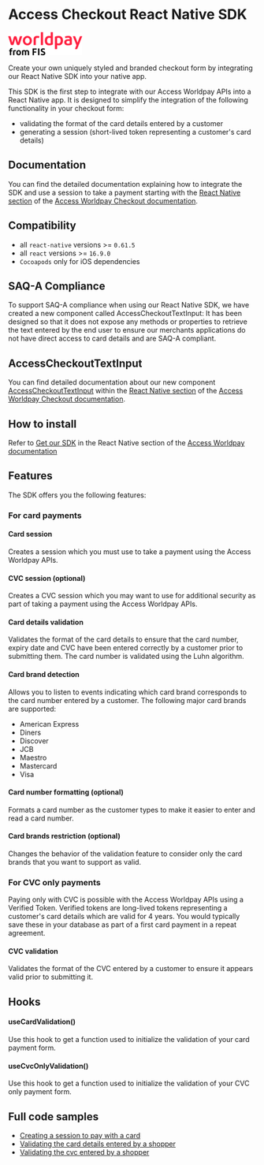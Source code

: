 # Access Checkout React Native SDK

![](./worldpay_logo.png)

Create your own uniquely styled and branded checkout form by integrating our React Native SDK into your native app.

This SDK is the first step to integrate with our Access Worldpay APIs into a React Native app.
It is designed to simplify the integration of the following functionality in your checkout form:
- validating the format of the card details entered by a customer
- generating a session (short-lived token representing a customer's card details)  

## Documentation

You can find the detailed documentation explaining how to integrate the SDK and use a session to take a payment starting with the [React Native section](https://developer.worldpay.com/docs/access-worldpay/checkout/react-native) of the [Access Worldpay Checkout documentation](https://developer.worldpay.com).

## Compatibility

- all `react-native` versions >= `0.61.5`
- all `react` versions >= `16.9.0`
- `Cocoapods` only for iOS dependencies

## SAQ-A Compliance

To support SAQ-A compliance when using our React Native SDK, we have created a new component called AccessCheckoutTextInput:
It has been designed so that it does not expose any methods or properties to retrieve the text entered by the end user to ensure our merchants applications do not have direct access to card details and are SAQ-A compliant.

## AccessCheckoutTextInput

You can find detailed documentation about our new component [AccessCheckoutTextInput](https://developer.worldpay.com/docs/access-worldpay/checkout/react-native/optional-configuration) within the [React Native section](https://developer.worldpay.com/docs/access-worldpay/checkout/react-native) of the [Access Worldpay Checkout documentation](https://developer.worldpay.com).

## How to install

Refer to [Get our SDK](https://developer.worldpay.com/docs/access-worldpay/checkout/react-native#get-our-sdk) in the React Native section of the [Access Worldpay documentation](https://developer.worldpay.com)

## Features

The SDK offers you the following features:

### For card payments

#### Card session

Creates a session which you must use to take a payment using the Access Worldpay APIs.

#### CVC session (optional)

Creates a CVC session which you may want to use for additional security as part of taking a payment using the Access Worldpay APIs.

#### Card details validation

Validates the format of the card details to ensure that the card number, expiry date and CVC have been entered correctly by a customer prior to submitting them. The card number is validated using the Luhn algorithm.

#### Card brand detection

Allows you to listen to events indicating which card brand corresponds to the card number entered by a customer. The following major card brands are supported:
- American Express
- Diners
- Discover
- JCB
- Maestro
- Mastercard
- Visa

#### Card number formatting (optional) 

Formats a card number as the customer types to make it easier to enter and read a card number.

#### Card brands restriction (optional)

Changes the behavior of the validation feature to consider only the card brands that you want to support as valid.


### For CVC only payments

Paying only with CVC is possible with the Access Worldpay APIs using a Verified Token.
Verified tokens are long-lived tokens representing a customer's card details which are valid for 4 years. 
You would typically save these in your database as part of a first card payment in a repeat agreement.

#### CVC validation

Validates the format of the CVC entered by a customer to ensure it appears valid prior to submitting it.

## Hooks

#### useCardValidation()

Use this hook to get a function used to initialize the validation of your card payment form.

#### useCvcOnlyValidation()

Use this hook to get a function used to initialize the validation of your CVC only payment form.


## Full code samples

- [Creating a session to pay with a card](https://developer.worldpay.com/docs/access-worldpay/checkout/react-native/card-only#full-code-sample)
- [Validating the card details entered by a shopper](https://developer.worldpay.com/docs/access-worldpay/checkout/react-native/card-validator#full-code-sample)
- [Validating the cvc entered by a shopper](https://developer.worldpay.com/docs/access-worldpay/checkout/react-native/cvc-validator#full-code-sample)
